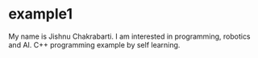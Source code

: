 # example1
My name is Jishnu Chakrabarti. I am interested in programming, robotics and AI.
C++ programming example by self learning.
